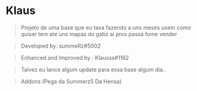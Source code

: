 # Klaus

> Projeto de uma base que eu tava fazendo a uns meses usem como quiser tem ate uns mapas do gabz ai pros passa fome vender

> Developed by: summeRz#5002

> Enhanced and Improved by : Klausss#1162

> Talvez eu lance algum update para essa base algum dia..

> Addons (Pega da Summerz5 Da Hensa)
